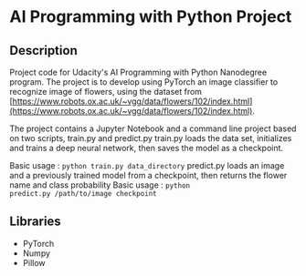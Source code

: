 # AI Programming with Python Project

## Description
Project code for Udacity's AI Programming with Python Nanodegree program. The project is to develop using PyTorch an image classifier to recognize image of flowers, using the dataset from [https://www.robots.ox.ac.uk/~vgg/data/flowers/102/index.html](https://www.robots.ox.ac.uk/~vgg/data/flowers/102/index.html). 


The project contains a Jupyter Notebook and a command line project based on two scripts, train.py and predict.py
train.py loads the data set, initializes and trains a deep neural network, then saves the model as a checkpoint.

Basic usage : <code>python train.py data_directory</code>
predict.py loads an image and a previously trained model from a checkpoint, then returns the flower name and class probability Basic usage : <code>python predict.py /path/to/image checkpoint</code>

## Libraries
 - PyTorch
 - Numpy
 - Pillow
